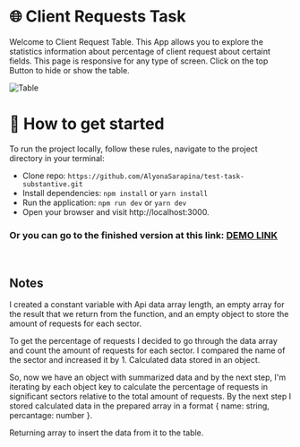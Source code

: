 # 🌐 Client Requests Task

Welcome to Client Request Table.
This App allows you to explore the statistics information about percentage of client request about certaint fields.
This page is responsive for any type of screen.
Click on the top Button to hide or show the table.

![Table](https://i.ibb.co/ZhWy63w/Screenshot-2023-10-12-at-7-30-48-PM.png)

# 🏃 How to get started
To run the project locally, follow these rules, navigate to the project directory in your terminal:<br/>
* Clone repo: `https://github.com/AlyonaSarapina/test-task-substantive.git`<br />
* Install dependencies: `npm install` or `yarn install` <br />
* Run the application:  `npm run dev` or `yarn dev` <br />
* Open your browser and visit http://localhost:3000.<br />

### Or you can go to the finished version at this link: [DEMO LINK](https://test-task-substantive.vercel.app/)
<br />

## Notes

I created a constant variable with Api data array length, an empty array for the result that we return from the function, and an empty object to store the amount of requests for each sector.

To get the percentage of requests I decided to go through the data array and count the amount of requests for each sector. I compared the name of the sector and increased it by 1. Calculated data stored in an object.

So, now we have an object with summarized data and by the next step, I'm iterating by each object key to calculate the percentage of requests in significant sectors relative to the total amount of requests. By the next step I stored calculated data in the prepared array in a format { name: string, percantage: number }.

Returning array to insert the data from it to the table.
